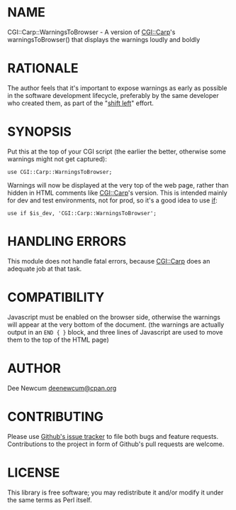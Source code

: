 # NAME

CGI::Carp::WarningsToBrowser - A version of [CGI::Carp](https://metacpan.org/pod/CGI%3A%3ACarp)'s warningsToBrowser()
that displays the warnings loudly and boldly

# RATIONALE

The author feels that it's important to expose warnings as early as possible in
the software development lifecycle, preferably by the same developer who created
them, as part of the "[shift left](https://devopedia.org/shift-left)" effort.

# SYNOPSIS

Put this at the top of your CGI script (the earlier the better, otherwise some
warnings might not get captured):

    use CGI::Carp::WarningsToBrowser;

Warnings will now be displayed at the very top of the web page, rather than
hidden in HTML comments like [CGI::Carp](https://metacpan.org/pod/CGI%3A%3ACarp)'s version.  This is intended mainly
for dev and test environments, not for prod, so it's a good idea to use [if](https://metacpan.org/pod/if):

    use if $is_dev, 'CGI::Carp::WarningsToBrowser';

# HANDLING ERRORS

This module does not handle fatal errors, because [CGI::Carp](https://metacpan.org/pod/CGI%3A%3ACarp) does an adequate
job at that task.

# COMPATIBILITY

Javascript must be enabled on the browser side, otherwise the warnings will
appear at the very bottom of the document. (the warnings are actually output in
an `END { }` block, and three lines of Javascript are used to move them to the
top of the HTML page)

# AUTHOR

Dee Newcum <deenewcum@cpan.org>

# CONTRIBUTING

Please use [Github's issue tracker](https://github.com/DeeNewcum/CGI-Carp-WarningsToBrowser/issues)
to file both bugs and feature requests. Contributions to the project in form of
Github's pull requests are welcome.

# LICENSE

This library is free software; you may redistribute it and/or modify it under
the same terms as Perl itself.
